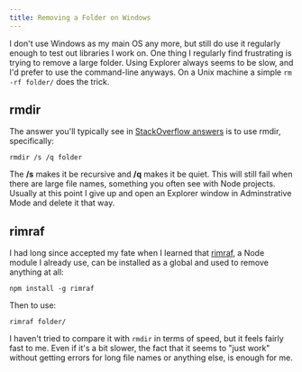 ```yaml
---
title: Removing a Folder on Windows
---
```


I don't use Windows as my main OS any more, but still do use it regularly enough to test out libraries I work on. One thing I regularly find frustrating is trying to remove a large folder. Using Explorer always seems to be slow, and I'd prefer to use the command-line anyways. On a Unix machine a simple `rm -rf folder/` does the trick. 

## rmdir

The answer you'll typically see in [StackOverflow answers](http://stackoverflow.com/questions/186737/whats-the-fastest-way-to-delete-a-large-folder-in-windows) is to use rmdir, specifically:

```
rmdir /s /q folder
```

The **/s** makes it be recursive and **/q** makes it be quiet. This will still fail when there are large file names, something you often see with Node projects. Usually at this point I give up and open an Explorer window in Adminstrative Mode and delete it that way.

## rimraf

I had long since accepted my fate when I learned that [rimraf](https://github.com/isaacs/rimraf), a Node module I already use, can be installed as a global and used to remove anything at all:

```
npm install -g rimraf
```

Then to use:

```
rimraf folder/
```

I haven't tried to compare it with `rmdir` in terms of speed, but it feels fairly fast to me. Even if it's a bit slower, the fact that it seems to "just work" without getting errors for long file names or anything else, is enough for me.
